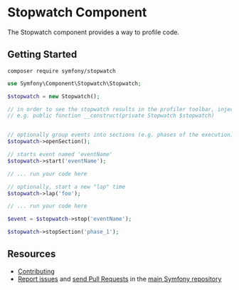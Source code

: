 Stopwatch Component
===================

The Stopwatch component provides a way to profile code.

Getting Started
---------------

```
composer require symfony/stopwatch
```

```php
use Symfony\Component\Stopwatch\Stopwatch;

$stopwatch = new Stopwatch();

// in order to see the stopwatch results in the profiler toolbar, inject it instead of instatiating a new instance
// e.g. public function __construct(private Stopwatch $stopwatch)


// optionally group events into sections (e.g. phases of the execution)
$stopwatch->openSection();

// starts event named 'eventName'
$stopwatch->start('eventName');

// ... run your code here

// optionally, start a new "lap" time
$stopwatch->lap('foo');

// ... run your code here

$event = $stopwatch->stop('eventName');

$stopwatch->stopSection('phase_1');
```

Resources
---------

 * [Contributing](https://symfony.com/doc/current/contributing/index.html)
 * [Report issues](https://github.com/symfony/symfony/issues) and
   [send Pull Requests](https://github.com/symfony/symfony/pulls)
   in the [main Symfony repository](https://github.com/symfony/symfony)
